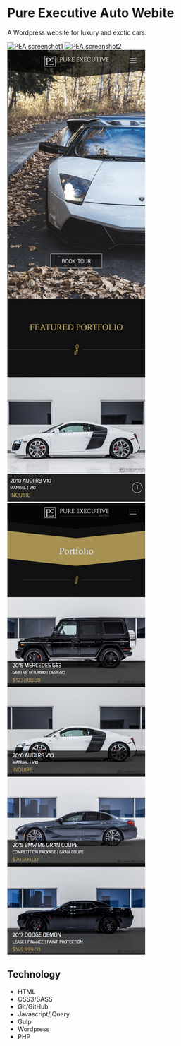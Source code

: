 # Pure Executive Auto Webite

A Wordpress website for luxury and exotic cars.

![PEA screenshot1](/themes/pureexecutiveauto/assets/pea-homedesktop.png)
![PEA screenshot2](/themes/pureexecutiveauto/assets/pea-portfoliodesktop.png)
![PEA screenshot3](/themes/pureexecutiveauto/assets/pea-homemobile.png) ![PEA screenshot4](/themes/pureexecutiveauto/assets/pea-portfoliomobile.png)

## Technology
 * HTML
 * CSS3/SASS
 * Git/GitHub
 * Javascript/jQuery
 * Gulp
 * Wordpress
 * PHP


